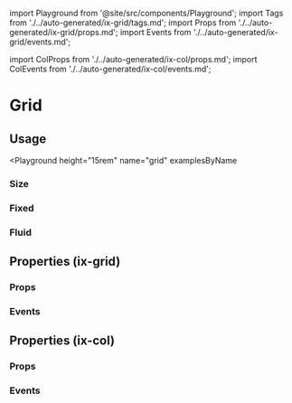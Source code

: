 import Playground from '@site/src/components/Playground';
import Tags from './../auto-generated/ix-grid/tags.md';
import Props from './../auto-generated/ix-grid/props.md';
import Events from './../auto-generated/ix-grid/events.md';

import ColProps from './../auto-generated/ix-col/props.md';
import ColEvents from './../auto-generated/ix-col/events.md';

# Grid

<Tags />

## Usage

<Playground
  height="15rem"
  name="grid"
  examplesByName
>
</Playground>

### Size

<Playground
  height="15rem"
  name="grid-size"
  examplesByName>
</Playground>

### Fixed

<Playground
  height="18rem"
  name="grid-fixed"
  examplesByName>
</Playground>

### Fluid

<Playground
  name="grid-fluid"
  height="14rem"
  examplesByName>
</Playground>

## Properties (ix-grid)

### Props 

<Props />

### Events

<Events />

## Properties (ix-col)

### Props

<ColProps />

### Events

<ColEvents />
